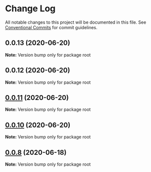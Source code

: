 # Change Log

All notable changes to this project will be documented in this file.
See [Conventional Commits](https://conventionalcommits.org) for commit guidelines.

## 0.0.13 (2020-06-20)

**Note:** Version bump only for package root





## 0.0.12 (2020-06-20)

**Note:** Version bump only for package root





## [0.0.11](https://github.com/LeoFalco/foo/compare/v0.0.10...v0.0.11) (2020-06-20)

**Note:** Version bump only for package root





## [0.0.10](https://github.com/LeoFalco/foo/compare/v0.0.9...v0.0.10) (2020-06-20)

**Note:** Version bump only for package root





## [0.0.8](https://github.com/leoFalco/foo/compare/v0.0.7...v0.0.8) (2020-06-18)

**Note:** Version bump only for package root
